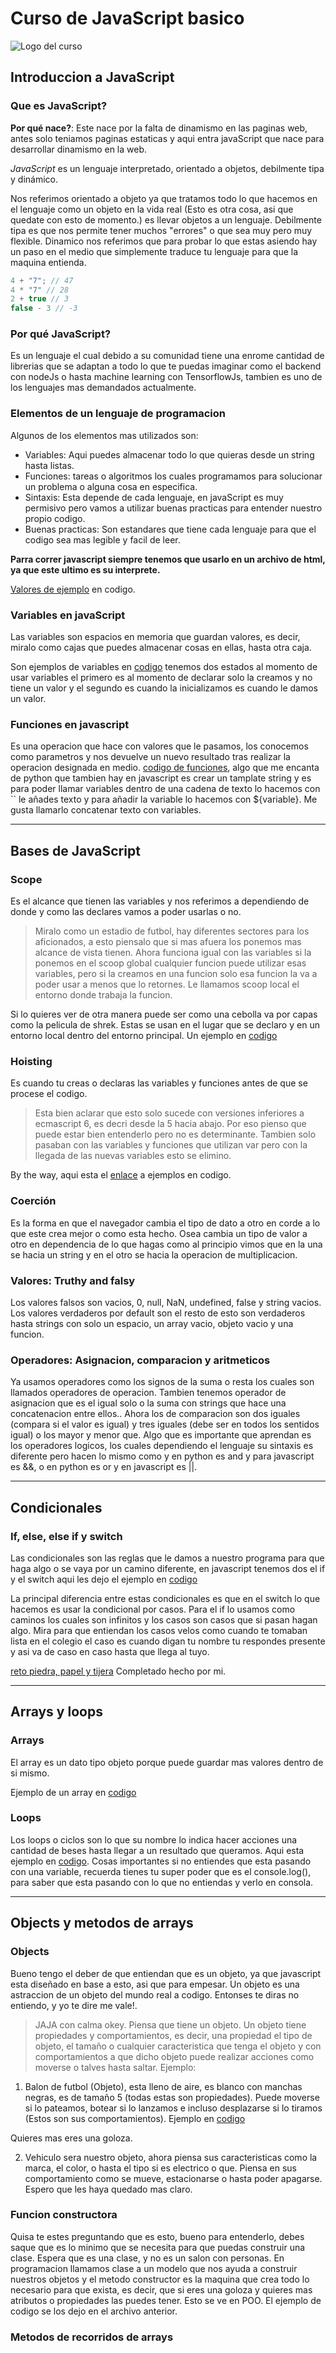 # Curso de JavaScript basico

![Logo del curso](https://static.platzi.com/cdn-cgi/image/width=768,quality=50,format=auto/media/achievements/badge-basicojs-e2ead888-428e-4f55-962c-8894aeaeacda.png)

## Introduccion a JavaScript

### Que es JavaScript?

**Por qué nace?**: Este nace por la falta de dinamismo en las paginas web, antes solo teniamos paginas estaticas y aqui entra javaScript que nace para desarrollar dinamismo en la web.

*JavaScript* es un lenguaje interpretado, orientado a objetos, debilmente tipa y dinámico.

Nos referimos orientado a objeto ya que tratamos todo lo que hacemos en el lenguaje como un objeto en la vida real (Esto es otra cosa, asi que quedate con esto de momento.) es llevar objetos a un lenguaje. Debilmente tipa es que nos permite tener muchos "errores" o que sea muy pero muy flexible. Dinamico nos referimos que para probar lo que estas asiendo hay un paso en el medio que simplemente traduce tu lenguaje para que la maquina entienda.

```JavaScript
4 + "7"; // 47
4 * "7" // 28
2 + true // 3
false - 3 // -3
```

### Por qué JavaScript?

Es un lenguaje el cual debido a su comunidad tiene una enrome cantidad de librerias que se adaptan a todo lo que te puedas imaginar como el backend con nodeJs o hasta machine learning con TensorflowJs, tambien es uno de los lenguajes mas demandados actualmente.

### Elementos de un lenguaje de programacion

Algunos de los elementos mas utilizados son:

- Variables: Aqui puedes almacenar todo lo que quieras desde un string hasta listas.
- Funciones: tareas o algoritmos los cuales programamos para solucionar un problema o alguna cosa en especifica.
- Sintaxis: Esta depende de cada lenguaje, en javaScript es muy permisivo pero vamos a utilizar buenas practicas para entender nuestro propio codigo.
- Buenas practicas: Son estandares que tiene cada lenguaje para que el codigo sea mas legible y facil de leer.

**Parra correr javascript siempre tenemos que usarlo en un archivo de html, ya que este ultimo es su interprete.**

[Valores de ejemplo](valores.js) en codigo.

### Variables en javaScript

Las variables son espacios en memoria que guardan valores, es decir, miralo como cajas que puedes almacenar cosas en ellas, hasta otra caja.

Son ejemplos de variables en [codigo](variables.js)
tenemos dos estados al momento de usar variables el primero es al momento de declarar solo la creamos y no tiene un valor y el segundo es cuando la inicializamos es cuando le damos un valor.

### Funciones en javascript

Es una operacion que hace con valores que le pasamos, los conocemos como parametros y nos devuelve un nuevo resultado tras realizar la operacion designada en medio. [codigo de funciones](funciones.js), algo que me encanta de python que tambien hay en javascript es crear un tamplate string y es para poder llamar variables dentro de una cadena de texto lo hacemos con `` le añades texto y para añadir la variable lo hacemos con ${variable}. Me gusta llamarlo concatenar texto con variables.

---

## Bases de JavaScript

### Scope

Es el alcance que tienen las variables y nos referimos a dependiendo de donde y como las declares vamos a poder usarlas o no.

>Miralo como un estadio de futbol, hay diferentes sectores para los aficionados, a esto piensalo que si mas afuera los ponemos mas alcance de vista tienen. Ahora funciona igual con las variables si la ponemos en el scoop global cualquier funcion puede utilizar esas variables, pero si la creamos en una funcion solo esa funcion la va a poder usar a menos que lo retornes. Le llamamos scoop local el entorno donde trabaja la funcion.

Si lo quieres ver de otra manera puede ser como una cebolla va por capas como la pelicula de shrek. Estas se usan en el lugar que se declaro y en un entorno local dentro del entorno principal. Un ejemplo en [codigo](scoop.js)

### Hoisting

Es cuando tu creas o declaras las variables y funciones antes de que se procese el codigo.

>Esta bien aclarar que esto solo sucede con versiones inferiores a ecmascript 6, es decri desde la 5 hacia abajo. Por eso pienso que puede estar bien entenderlo pero no es determinante. Tambien solo pasaban con las variables y funciones que utilizan var pero con la llegada de las nuevas variables esto se elimino.

By the way, aqui esta el [enlace](hoisting.js) a ejemplos en codigo.

### Coerción

Es la forma en que el navegador cambia el tipo de dato a otro en corde a lo que este crea mejor o como esta hecho. Osea cambia un tipo de valor a otro en dependencia de lo que hagas como al principio vimos que en la una se hacia un string y en el otro se hacia la operacion de multiplicacion.

### Valores: Truthy and falsy

Los valores falsos son vacios, 0, null, NaN, undefined, false y string vacios.
Los valores verdaderos por default son el resto de esto son verdaderos hasta strings con solo un espacio, un array vacio, objeto vacio y una funcion.

### Operadores: Asignacion, comparacion y aritmeticos

Ya usamos operadores como los signos de la suma o resta los cuales son llamados operadores de operacion. Tambien tenemos operador de asignacion que es el igual solo o la suma con strings que hace una concatenacion entre ellos.. Ahora los de comparacion son dos iguales (compara si el valor es igual) y tres iguales (debe ser en todos los sentidos igual) o los mayor y menor que.
Algo que es importante que aprendan es los operadores logicos, los cuales dependiendo el lenguaje su sintaxis es diferente pero hacen lo mismo como y en python es and y para javascript es &&, o en python es or y en javascript es ||.

---

## Condicionales

### If, else, else if y switch

Las condicionales son las reglas que le damos a nuestro programa para que haga algo o se vaya por un camino diferente, en javascript tenemos dos el if y el switch aqui les dejo el ejemplo en [codigo](condicionales.js)

La principal diferencia entre estas condicionales es que en el switch lo que hacemos es usar la condicional por casos. Para el if lo usamos como caminos los cuales son infinitos y los casos son casos que si pasan hagan algo. Mira para que entiendan los casos velos como cuando te tomaban lista en el colegio el caso es cuando digan tu nombre tu respondes presente y asi va de caso en caso hasta que llega al tuyo.

[reto piedra, papel y tijera](juego-papel.js) Completado hecho por mi.

---

## Arrays y loops

### Arrays

El array es un dato tipo objeto porque puede guardar mas valores dentro de si mismo.

Ejemplo de un array en [codigo](arrays.js)

### Loops

Los loops o ciclos son lo que su nombre lo indica hacer acciones una cantidad de beses hasta llegar a un resultado que queramos. Aqui esta ejemplo en [codigo](loops.js). Cosas importantes si no entiendes que esta pasando con una variable, recuerda tienes tu super poder que es el console.log(), para saber que esta pasando con lo que no entiendas y verlo en consola.

---

## Objects y metodos de arrays

### Objects

Bueno tengo el deber de que entiendan que es un objeto, ya que javascript esta diseñado en base a esto, asi que para empesar. Un objeto es una astraccion de un objeto del mundo real a codigo. Entonses te diras no entiendo, y yo te dire me vale!.

>JAJA con calma okey. Piensa que tiene un objeto. Un objeto tiene propiedades y comportamientos, es decir, una propiedad el tipo de objeto, el tamaño o cualquier caracteristica que tenga el objeto y con comportamientos a que dicho objeto puede realizar acciones como moverse o talves hasta saltar. Ejemplo:

1. Balon de futbol (Objeto), esta lleno de aire, es blanco con manchas negras, es de tamaño 5 (todas estas son propiedades). Puede moverse si lo pateamos, botear si lo lanzamos e incluso desplazarse si lo tiramos (Estos son sus comportamientos). Ejemplo en [codigo](objeto.js)

Quieres mas eres una goloza.

2. Vehiculo sera nuestro objeto, ahora piensa sus caracteristicas como la marca, el color, o hasta el tipo si es electrico o que. Piensa en sus comportamiento como se mueve, estacionarse o hasta poder apagarse. Espero que les haya quedado mas claro.

### Funcion constructora

Quisa te estes preguntando que es esto, bueno para entenderlo, debes saque que es lo minimo que se necesita para que puedas construir una clase. Espera que es una clase, y no es un salon con personas.
En programacion llamamos clase a un modelo que nos ayuda a construir nuestros objetos y el metodo constructor es la maquina que crea todo lo necesario para que exista, es decir, que si eres una goloza y quieres mas atributos o propiedades las puedes tener. Esto se ve en POO. El ejemplo de codigo se los dejo en el archivo anterior.

### Metodos de recorridos de arrays

<!-- Clase numero 19 el mismo nombre que el titulo. -->